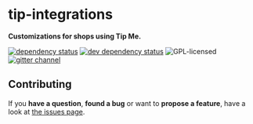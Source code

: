 # tip-integrations

**Customizations for shops using Tip Me.**

[![dependency status](https://img.shields.io/david/trinkgeld/tip-integrations.svg)](https://david-dm.org/trinkgeld/tip-integrations)
[![dev dependency status](https://img.shields.io/david/dev/trinkgeld/tip-integrations.svg)](https://david-dm.org/trinkgeld/tip-integrations#info=devDependencies)
![GPL-licensed](https://img.shields.io/github/license/trinkgeld/tip-integrations.svg)
[![gitter channel](https://badges.gitter.im/trinkgeld/Lobby.svg)](https://gitter.im/trinkgeld/Lobby)


## Contributing

If you **have a question**, **found a bug** or want to **propose a feature**, have a look at [the issues page](https://github.com/trinkgeld/tip-integrations/issues).
